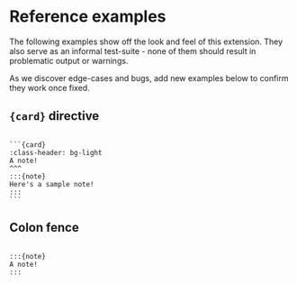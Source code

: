 # Reference examples

The following examples show off the look and feel of this extension.
They also serve as an informal test-suite - none of them should result in problematic output or warnings.

As we discover edge-cases and bugs, add new examples below to confirm they work once fixed.

## `{card}` directive

````{example} Card directive with a header should be properly parsed.

```{card}
:class-header: bg-light
A note!
^^^
:::{note}
Here's a sample note!
:::
```

````

## Colon fence

````{example} Example with colon fence should not result in kwarg error

:::{note}
A note!
:::

````
